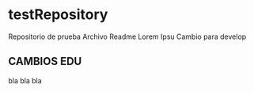 # testRepository
Repositorio de prueba
Archivo Readme
Lorem Ipsu
Cambio para develop



## CAMBIOS EDU
bla bla bla
##